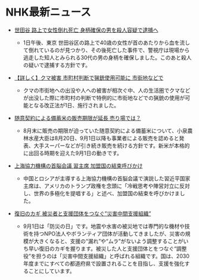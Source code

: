 # NHK最新ニュース

- [世田谷 路上で女性倒れ死亡 身柄確保の男を殺人容疑で逮捕へ](http://www3.nhk.or.jp/news/html/20250901/k10014909471000.html)
  - 1日午後、東京 世田谷区の路上で40歳の女性が首のあたりから血を流して倒れているのが見つかり、その後死亡した事件で、警視庁は現場から逃走した知人とみられる30代の男の身柄を確保しました。このあと殺人の疑いで逮捕する方針です。

- [【詳しく】クマ被害 市町村判断で猟銃使用可能に 市街地などで](http://www3.nhk.or.jp/news/html/20250901/k10014908811000.html)
  - クマの市街地への出没や人への被害が相次ぐ中、人の生活圏でクマなどが出没した際に市町村の判断で特例的に市街地などでの猟銃の使用が可能となる改正法が1日、施行されました。

- [随意契約による備蓄米の販売期限が延長 売り場では？](http://www3.nhk.or.jp/news/html/20250901/k10014909571000.html)
  - 8月末に販売の期限が迫っていた随意契約による備蓄米について、小泉農林水産大臣は8月20日、9月1日以降も事業者による販売を認めると発表、大手スーパーなどが引き続き販売を続ける方針です。新米が本格的に出回る時期を迎えた9月1日の動きです。

- [上海協力機構の首脳会議 習主席 加盟国の結束呼びかけ](http://www3.nhk.or.jp/news/html/20250901/k10014909001000.html)
  - 中国とロシアが主導する上海協力機構の首脳会議で演説した習近平国家主席は、アメリカのトランプ政権を念頭に「冷戦思考や陣営対立に反対し、世界の多極化を提唱する」と述べ、加盟国の結束を呼びかけました。

- [復旧のカギ 被災者と支援団体をつなぐ”災害中間支援組織”](http://www3.nhk.or.jp/news/html/20250901/k10014909371000.html)
  - 9月1日は「防災の日」です。地震や水害の被災地では専門的な機材や技術を持つNPO法人やボランティア団体が活動してきましたが、災害の規模が大きくなると、支援の“漏れ”や“ムラ”がないよう調整することがいち早い復旧のカギを握ります。被災した人と支援団体とをつなぐ“調整役”を担うのは「災害中間支援組織」と呼ばれる組織です。国は、2030年度までにすべての都道府県で設置されることを目指し、支援を強化することにしています。

